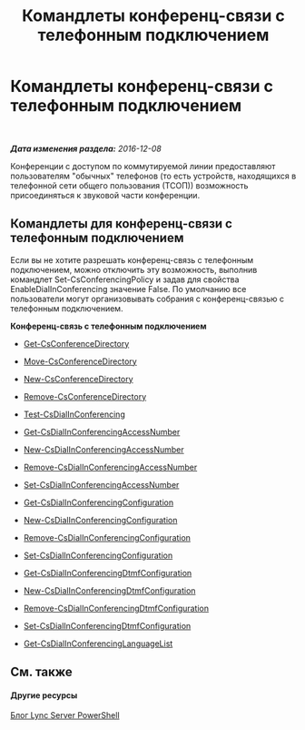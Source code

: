 ﻿---
title: Командлеты конференц-связи с телефонным подключением
TOCTitle: Командлеты конференц-связи с телефонным подключением
ms:assetid: 0718f82a-91c4-466f-8443-a85002deaa48
ms:mtpsurl: https://technet.microsoft.com/ru-ru/library/Gg415630(v=OCS.15)
ms:contentKeyID: 49308837
ms.date: 12/10/2016
mtps_version: v=OCS.15
ms.translationtype: HT
---

# Командлеты конференц-связи с телефонным подключением

 

_**Дата изменения раздела:** 2016-12-08_

Конференции с доступом по коммутируемой линии предоставляют пользователям "обычных" телефонов (то есть устройств, находящихся в телефонной сети общего пользования (ТСОП)) возможность присоединяться к звуковой части конференции.

## Командлеты для конференц-cвязи с телефонным подключением

Если вы не хотите разрешать конференц-связь с телефонным подключением, можно отключить эту возможность, выполнив командлет Set-CsConferencingPolicy и задав для свойства EnableDialInConferencing значение False. По умолчанию все пользователи могут организовывать собрания с конференц-связью с телефонным подключением.

**Конференц-cвязь с телефонным подключением**

  -   
    [Get-CsConferenceDirectory](get-csconferencedirectory.md)

  -   
    [Move-CsConferenceDirectory](move-csconferencedirectory.md)

  -   
    [New-CsConferenceDirectory](new-csconferencedirectory.md)

  -   
    [Remove-CsConferenceDirectory](remove-csconferencedirectory.md)

  -   
    [Test-CsDialInConferencing](test-csdialinconferencing.md)

  -   
    [Get-CsDialInConferencingAccessNumber](get-csdialinconferencingaccessnumber.md)

  -   
    [New-CsDialInConferencingAccessNumber](new-csdialinconferencingaccessnumber.md)

  -   
    [Remove-CsDialInConferencingAccessNumber](remove-csdialinconferencingaccessnumber.md)

  -   
    [Set-CsDialInConferencingAccessNumber](set-csdialinconferencingaccessnumber.md)

  -   
    [Get-CsDialInConferencingConfiguration](get-csdialinconferencingconfiguration.md)

  -   
    [New-CsDialInConferencingConfiguration](new-csdialinconferencingconfiguration.md)

  -   
    [Remove-CsDialInConferencingConfiguration](remove-csdialinconferencingconfiguration.md)

  -   
    [Set-CsDialInConferencingConfiguration](set-csdialinconferencingconfiguration.md)

  -   
    [Get-CsDialInConferencingDtmfConfiguration](get-csdialinconferencingdtmfconfiguration.md)

  -   
    [New-CsDialInConferencingDtmfConfiguration](new-csdialinconferencingdtmfconfiguration.md)

  -   
    [Remove-CsDialInConferencingDtmfConfiguration](remove-csdialinconferencingdtmfconfiguration.md)

  -   
    [Set-CsDialInConferencingDtmfConfiguration](set-csdialinconferencingdtmfconfiguration.md)

  -   
    [Get-CsDialInConferencingLanguageList](get-csdialinconferencinglanguagelist.md)

## См. также

#### Другие ресурсы

[Блог Lync Server PowerShell](http://go.microsoft.com/fwlink/?linkid=203150%26clcid=0x419)

